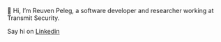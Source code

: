👋 Hi, I’m Reuven Peleg, a software developer and researcher working at Transmit Security.

Say hi on [Linkedin](https://www.linkedin.com/in/reuven-peleg-62575886/)
